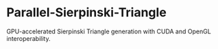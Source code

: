 # Parallel-Sierpinski-Triangle
 GPU-accelerated Sierpinski Triangle generation with CUDA and OpenGL interoperability.
